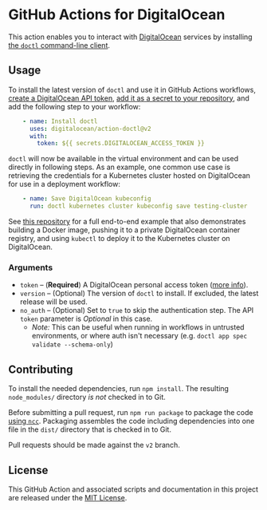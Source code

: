 # GitHub Actions for DigitalOcean

This action enables you to interact with [DigitalOcean](https://www.digitalocean.com/) services by installing [the `doctl` command-line client](https://github.com/digitalocean/doctl).

## Usage

To install the latest version of `doctl` and use it in GitHub Actions workflows, [create a DigitalOcean API token](https://docs.digitalocean.com/reference/api/create-personal-access-token/), [add it as a secret to your repository](https://docs.github.com/en/actions/security-guides/encrypted-secrets#creating-encrypted-secrets-for-a-repository), and add the following step to your workflow:

```yaml
    - name: Install doctl
      uses: digitalocean/action-doctl@v2
      with:
        token: ${{ secrets.DIGITALOCEAN_ACCESS_TOKEN }}
```

`doctl` will now be available in the virtual environment and can be used directly in following steps. As an example, one common use case is retrieving the credentials for a Kubernetes cluster hosted on DigitalOcean for use in a deployment workflow:

```yaml
    - name: Save DigitalOcean kubeconfig
      run: doctl kubernetes cluster kubeconfig save testing-cluster
```

See [this repository](https://github.com/do-community/example-doctl-action) for a full end-to-end example that also demonstrates building a Docker image, pushing it to a private DigitalOcean container registry, and using `kubectl` to deploy it to the Kubernetes cluster on DigitalOcean.

### Arguments

- `token` – (**Required**) A DigitalOcean personal access token ([more info](https://docs.digitalocean.com/reference/api/create-personal-access-token/)).
- `version` – (Optional) The version of `doctl` to install. If excluded, the latest release will be used.
- `no_auth` – (Optional) Set to `true` to skip the authentication step. The API `token` parameter is _Optional_ in this case.
  - _Note:_ This can be useful when running in workflows in untrusted environments, or where auth isn't necessary (e.g. `doctl app spec validate --schema-only`)

## Contributing

To install the needed dependencies, run `npm install`. The resulting `node_modules/` directory _is not_ checked in to Git.

Before submitting a pull request, run `npm run package` to package the code [using `ncc`](https://github.com/zeit/ncc#ncc). Packaging assembles the code including dependencies into one file in the `dist/` directory that is checked in to Git.

Pull requests should be made against the `v2` branch.

## License

This GitHub Action and associated scripts and documentation in this project are released under the [MIT License](LICENSE).
